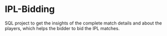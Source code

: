 # IPL-Bidding
SQL project to get the insights of the complete match details and about the players, which helps the bidder to bid the IPL matches.
